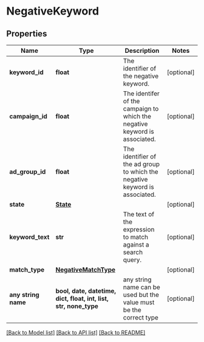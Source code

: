 # NegativeKeyword


## Properties
Name | Type | Description | Notes
------------ | ------------- | ------------- | -------------
**keyword_id** | **float** | The identifier of the negative keyword. | [optional] 
**campaign_id** | **float** | The identifer of the campaign to which the negative keyword is associated. | [optional] 
**ad_group_id** | **float** | The identifier of the ad group to which the negative keyword is associated. | [optional] 
**state** | [**State**](State.md) |  | [optional] 
**keyword_text** | **str** | The text of the expression to match against a search query. | [optional] 
**match_type** | [**NegativeMatchType**](NegativeMatchType.md) |  | [optional] 
**any string name** | **bool, date, datetime, dict, float, int, list, str, none_type** | any string name can be used but the value must be the correct type | [optional]

[[Back to Model list]](../README.md#documentation-for-models) [[Back to API list]](../README.md#documentation-for-api-endpoints) [[Back to README]](../README.md)


